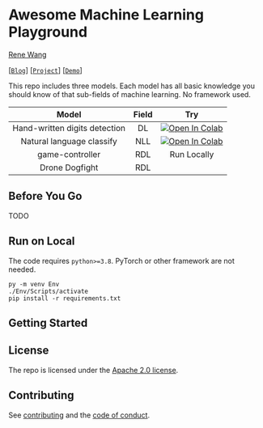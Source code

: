 # Awesome Machine Learning Playground

[Rene Wang](https://rene.wang)

[[`Blog`]()] [[`Project`](https://segment-anything.com/)] [[`Demo`](https://segment-anything.com/demo)]

This repo includes three models. Each model has all basic knowledge you should know of that sub-fields of machine learning. No framework used.

|             Model             | Field |                                                                                              Try                                                                                              |
| :---------------------------: | :---: | :-------------------------------------------------------------------------------------------------------------------------------------------------------------------------------------------: |
| Hand-written digits detection |  DL   | <a href="https://colab.research.google.com/drive/18B-Fujnr7uDhfyERZzWHTI3-31anw5OH?usp=sharing"><img src="https://colab.research.google.com/assets/colab-badge.svg" alt="Open In Colab"/></a> |
|   Natural language classify   |  NLL  | <a href="https://colab.research.google.com/drive/18B-Fujnr7uDhfyERZzWHTI3-31anw5OH?usp=sharing"><img src="https://colab.research.google.com/assets/colab-badge.svg" alt="Open In Colab"/></a> |
|        game-controller        |  RDL  |                                                                                          Run Locally                                                                                          |
|        Drone Dogfight         |  RDL  |                                                                                                                                                                                               |

## Before You Go

TODO

## Run on Local

The code requires `python>=3.8`. PyTorch or other framework are not needed.

```shell
py -m venv Env
./Env/Scripts/activate
pip install -r requirements.txt
```

## <a name="GettingStarted"></a>Getting Started

## License

The repo is licensed under the [Apache 2.0 license](LICENSE).

## Contributing

See [contributing](CONTRIBUTING.md) and the [code of conduct](CODE_OF_CONDUCT.md).
